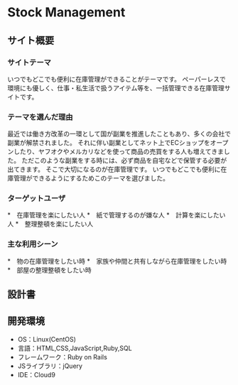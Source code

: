 # Stock Management

## サイト概要
### サイトテーマ
いつでもどこでも便利に在庫管理ができることがテーマです。
ペーパーレスで環境にも優しく、仕事・私生活で扱うアイテム等を、一括管理できる在庫管理サイトです。

### テーマを選んだ理由
最近では働き方改革の一環として国が副業を推進したこともあり、多くの会社で副業が解禁されました。
それに伴い副業としてネット上でECショップをオープンしたり、ヤフオクやメルカリなどを使って商品の売買をする人も増えてきました。
ただこのような副業をする時には、必ず商品を自宅などで保管する必要が出てきます。
そこで大切になるのが在庫管理です。
いつでもどこでも便利に在庫管理ができるようにするためこのテーマを選びました。

### ターゲットユーザ
*　在庫管理を楽にしたい人
*　紙で管理するのが嫌な人
*　計算を楽にしたい人
*　整理整頓を楽にしたい人


### 主な利用シーン
*　物の在庫管理をしたい時
*　家族や仲間と共有しながら在庫管理をしたい時
*　部屋の整理整頓をしたい時


## 設計書


## 開発環境
- OS：Linux(CentOS)
- 言語：HTML,CSS,JavaScript,Ruby,SQL
- フレームワーク：Ruby on Rails
- JSライブラリ：jQuery
- IDE：Cloud9
